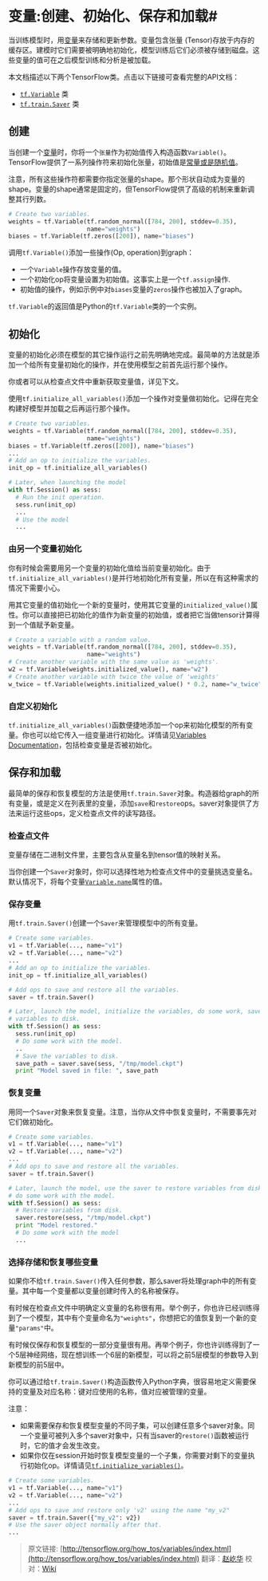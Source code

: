 # 变量:创建、初始化、保存和加载#

当训练模型时，用[变量](https://github.com/jikexueyuanwiki/tensorflow-zh/blob/master/api_docs/python/state_ops.md)来存储和更新参数。变量包含张量 (Tensor)存放于内存的缓存区。建模时它们需要被明确地初始化，模型训练后它们必须被存储到磁盘。这些变量的值可在之后模型训练和分析是被加载。

本文档描述以下两个TensorFlow类。点击以下链接可查看完整的API文档：

- [`tf.Variable`](https://github.com/jikexueyuanwiki/tensorflow-zh/blob/master/api_docs/python/state_ops.md#Variable) 类
- [`tf.train.Saver`](https://github.com/jikexueyuanwiki/tensorflow-zh/blob/master/api_docs/python/state_ops.md#Saver) 类

## 创建

当创建一个[变量](https://github.com/jikexueyuanwiki/tensorflow-zh/blob/master/api_docs/python/state_ops.md)时，你将一个`张量`作为初始值传入构造函数`Variable()`。TensorFlow提供了一系列操作符来初始化张量，初始值是[常量或是随机值](https://github.com/jikexueyuanwiki/tensorflow-zh/blob/master/api_docs/python/constant_op.md)。
 
注意，所有这些操作符都需要你指定张量的shape。那个形状自动成为变量的shape。变量的shape通常是固定的，但TensorFlow提供了高级的机制来重新调整其行列数。

```python
# Create two variables.
weights = tf.Variable(tf.random_normal([784, 200], stddev=0.35),
                      name="weights")
biases = tf.Variable(tf.zeros([200]), name="biases")
```

调用`tf.Variable()`添加一些操作(Op, operation)到graph：

- 一个`Variable`操作存放变量的值。
- 一个初始化op将变量设置为初始值。这事实上是一个`tf.assign`操作.
- 初始值的操作，例如示例中对`biases`变量的`zeros`操作也被加入了graph。

`tf.Variable`的返回值是Python的`tf.Variable`类的一个实例。

## 初始化

变量的初始化必须在模型的其它操作运行之前先明确地完成。最简单的方法就是添加一个给所有变量初始化的操作，并在使用模型之前首先运行那个操作。

你或者可以从检查点文件中重新获取变量值，详见下文。

使用`tf.initialize_all_variables()`添加一个操作对变量做初始化。记得在完全构建好模型并加载之后再运行那个操作。


```python
# Create two variables.
weights = tf.Variable(tf.random_normal([784, 200], stddev=0.35),
                      name="weights")
biases = tf.Variable(tf.zeros([200]), name="biases")
...
# Add an op to initialize the variables.
init_op = tf.initialize_all_variables()

# Later, when launching the model
with tf.Session() as sess:
  # Run the init operation.
  sess.run(init_op)
  ...
  # Use the model
  ...
```    

### 由另一个变量初始化

你有时候会需要用另一个变量的初始化值给当前变量初始化。由于`tf.initialize_all_variables()`是并行地初始化所有变量，所以在有这种需求的情况下需要小心。

用其它变量的值初始化一个新的变量时，使用其它变量的`initialized_value()`属性。你可以直接把已初始化的值作为新变量的初始值，或者把它当做tensor计算得到一个值赋予新变量。

```python
# Create a variable with a random value.
weights = tf.Variable(tf.random_normal([784, 200], stddev=0.35),
                      name="weights")
# Create another variable with the same value as 'weights'.
w2 = tf.Variable(weights.initialized_value(), name="w2")
# Create another variable with twice the value of 'weights'
w_twice = tf.Variable(weights.initialized_value() * 0.2, name="w_twice")
```

### 自定义初始化

`tf.initialize_all_variables()`函数便捷地添加一个op来初始化模型的所有变量。你也可以给它传入一组变量进行初始化。详情请见[Variables Documentation](https://github.com/jikexueyuanwiki/tensorflow-zh/blob/master/api_docs/python/state_ops.md)，包括检查变量是否被初始化。

## 保存和加载

最简单的保存和恢复模型的方法是使用`tf.train.Saver`对象。构造器给graph的所有变量，或是定义在列表里的变量，添加`save`和`restore`ops。saver对象提供了方法来运行这些ops，定义检查点文件的读写路径。

### 检查点文件

变量存储在二进制文件里，主要包含从变量名到tensor值的映射关系。

当你创建一个`Saver`对象时，你可以选择性地为检查点文件中的变量挑选变量名。默认情况下，将每个变量[`Variable.name`](https://github.com/jikexueyuanwiki/tensorflow-zh/blob/master/api_docs/python/state_ops.md#Variable.name)属性的值。

### 保存变量

用`tf.train.Saver()`创建一个`Saver`来管理模型中的所有变量。

```python
# Create some variables.
v1 = tf.Variable(..., name="v1")
v2 = tf.Variable(..., name="v2")
...
# Add an op to initialize the variables.
init_op = tf.initialize_all_variables()

# Add ops to save and restore all the variables.
saver = tf.train.Saver()

# Later, launch the model, initialize the variables, do some work, save the
# variables to disk.
with tf.Session() as sess:
  sess.run(init_op)
  # Do some work with the model.
  ..
  # Save the variables to disk.
  save_path = saver.save(sess, "/tmp/model.ckpt")
  print "Model saved in file: ", save_path
```
	
### 恢复变量

用同一个`Saver`对象来恢复变量。注意，当你从文件中恢复变量时，不需要事先对它们做初始化。

```python
# Create some variables.
v1 = tf.Variable(..., name="v1")
v2 = tf.Variable(..., name="v2")
...
# Add ops to save and restore all the variables.
saver = tf.train.Saver()

# Later, launch the model, use the saver to restore variables from disk, and
# do some work with the model.
with tf.Session() as sess:
  # Restore variables from disk.
  saver.restore(sess, "/tmp/model.ckpt")
  print "Model restored."
  # Do some work with the model
  ...
```

### 选择存储和恢复哪些变量

如果你不给`tf.train.Saver()`传入任何参数，那么saver将处理graph中的所有变量。其中每一个变量都以变量创建时传入的名称被保存。

有时候在检查点文件中明确定义变量的名称很有用。举个例子，你也许已经训练得到了一个模型，其中有个变量命名为`"weights"`，你想把它的值恢复到一个新的变量`"params"`中。

有时候仅保存和恢复模型的一部分变量很有用。再举个例子，你也许训练得到了一个5层神经网络，现在想训练一个6层的新模型，可以将之前5层模型的参数导入到新模型的前5层中。

你可以通过给`tf.train.Saver()`构造函数传入Python字典，很容易地定义需要保持的变量及对应名称：键对应使用的名称，值对应被管理的变量。

注意：

- 如果需要保存和恢复模型变量的不同子集，可以创建任意多个saver对象。同一个变量可被列入多个saver对象中，只有当saver的`restore()`函数被运行时，它的值才会发生改变。
- 如果你仅在session开始时恢复模型变量的一个子集，你需要对剩下的变量执行初始化op。详情请见[`tf.initialize_variables()`](https://github.com/jikexueyuanwiki/tensorflow-zh/blob/master/api_docs/python/state_ops.md#initialize_variables)。


```python
# Create some variables.
v1 = tf.Variable(..., name="v1")
v2 = tf.Variable(..., name="v2")
...
# Add ops to save and restore only 'v2' using the name "my_v2"
saver = tf.train.Saver({"my_v2": v2})
# Use the saver object normally after that.
...
```

>原文链接: [http://tensorflow.org/how_tos/variables/index.html](http://tensorflow.org/how_tos/variables/index.html) 
>翻译：[赵屹华](https://github.com/zhyhooo) 校对：[Wiki](https://github.com/jikexueyuanwiki)